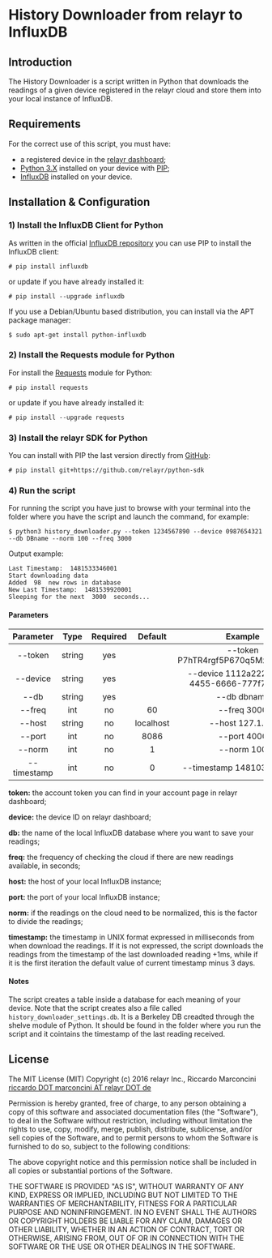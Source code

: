 # History Downloader from relayr to InfluxDB

## Introduction
<!--A brief description of the purpose and functionality of the project.-->
The History Downloader is a script written in Python that downloads the readings of a given device registered in the relayr cloud and store them into your local instance of InfluxDB.

## Requirements
<!--A list of all system requirements and required third-party components.
-->
For the correct use of this script, you must have:

- a registered device in the [relayr dashboard](https://developer.relayr.io/);
- [Python 3.X](https://www.python.org/downloads/) installed on your device with [PIP](https://pip.pypa.io/en/stable/installing/);
- [InfluxDB](https://docs.influxdata.com/influxdb/v1.1/introduction/installation) installed on your device. 

## Installation & Configuration
<!--Step-by-step instructions, with proper punctuation, on how to install and configure the project.-->
### 1) Install the InfluxDB Client for Python
As written in the official [InfluxDB repository](https://github.com/influxdata/influxdb-python) you can use PIP to install the InfluxDB client:

	# pip install influxdb

or update if you have already installed it:

	# pip install --upgrade influxdb
	
If you use a Debian/Ubuntu based distribution, you can install via the APT package manager:

	$ sudo apt-get install python-influxdb
	
### 2) Install the Requests module for Python
For install the [Requests](http://docs.python-requests.org/en/master/) module for Python:

	# pip install requests

or update if you have already installed it:

	# pip install --upgrade requests


### 3) Install the relayr SDK for Python
You can install with PIP the last version directly from [GitHub](https://github.com/relayr/python-sdk):

	# pip install git+https://github.com/relayr/python-sdk

### 4) Run the script
For running the script you have just to browse with your terminal into the folder where you have the script and launch the command, for example:

	$ python3 history_downloader.py --token 1234567890 --device 0987654321 --db DBname --norm 100 --freq 3000
	
Output example:
	
	Last Timestamp:  1481533346001
	Start downloading data
	Added  98  new rows in database
	New Last Timestamp:  1481539920001
	Sleeping for the next  3000  seconds... 
	
#### Parameters
	
| Parameter |  Type  | Required | Default |                     Example                    |
|:---------:|:------:|:--------:|:-------:|:----------------------------------------------:|
|  --token  | string |    yes   |         |       --token P7hTR4rgf5P670q5MzYkNogs8K       |
|  --device | string |    yes   |         | --device 1112a222-3333-4455-6666-777f7f7f7fff7 |
|    --db   | string |    yes   |         |                   --db dbname                  |
|    --freq   | int |    no   |    60     |                   --freq 3000                  |
|    --host   | string |    no   |     localhost    |                   --host 127.1.4.3                  |
|    --port   | int |    no   |    8086     |                   --port 4000                  |
|    --norm   | int |    no   |     1    |                   --norm 100                  |
|    --timestamp   | int |    no   |     0    |                   --timestamp 1481031795001                  |

**token:** the account token you can find in your account page in relayr
dashboard;

**device:** the device ID on relayr dashboard;

**db:** the name of the local InfluxDB database where you want to save your readings;

**freq:** the frequency of checking the cloud if there are new readings available, in seconds;

**host:** the host of your local InfluxDB instance;

**port:** the port of your local InfluxDB instance;

**norm:** if the readings on the cloud need to be normalized, this is the factor to divide the readings;

**timestamp:** the timestamp in UNIX format expressed in milliseconds from when download the readings. If it is not expressed, the script downloads the readings from the timestamp of the last downloaded reading +1ms, while if it is the first iteration the default value of current timestamp minus 3 days.

#### Notes

The script creates a table inside a database for each meaning of your device.
Note that the script creates also a file called `history_downloader_settings.db`. It is a Berkeley DB creadted through the shelve module of Python. It should be found in the folder where you run the script and it cointains the timestamp of the last reading received.

## License
<!--The license under which the software will be released. Open-source projects MUST include the MIT License, and closed-source projects MUST include a proprietary license to be discussed with the Documentation team.
-->
The MIT License (MIT)
Copyright (c) 2016 relayr Inc., Riccardo Marconcini [riccardo DOT marconcini AT relayr DOT de](mailto:riccardo.marconcini@relayr.de)

Permission is hereby granted, free of charge, to any person obtaining a copy of this software and associated documentation files (the "Software"), to deal in the Software without restriction, including without limitation the rights to use, copy, modify, merge, publish, distribute, sublicense, and/or sell copies of the Software, and to permit persons to whom the Software is furnished to do so, subject to the following conditions:

The above copyright notice and this permission notice shall be included in all copies or substantial portions of the Software.

THE SOFTWARE IS PROVIDED "AS IS", WITHOUT WARRANTY OF ANY KIND, EXPRESS OR IMPLIED, INCLUDING BUT NOT LIMITED TO THE WARRANTIES OF MERCHANTABILITY, FITNESS FOR A PARTICULAR PURPOSE AND NONINFRINGEMENT. IN NO EVENT SHALL THE AUTHORS OR COPYRIGHT HOLDERS BE LIABLE FOR ANY CLAIM, DAMAGES OR OTHER LIABILITY, WHETHER IN AN ACTION OF CONTRACT, TORT OR OTHERWISE, ARISING FROM, OUT OF OR IN CONNECTION WITH THE SOFTWARE OR THE USE OR OTHER DEALINGS IN THE SOFTWARE.